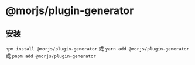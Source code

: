 # @morjs/plugin-generator

## 安装

`npm install @morjs/plugin-generator`
或
`yarn add @morjs/plugin-generator`
或
`pnpm add @morjs/plugin-generator`

